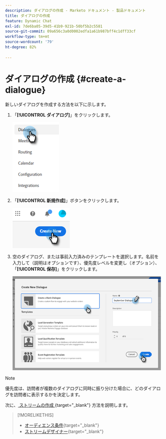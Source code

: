 ```yaml
---
description: ダイアログの作成 - Marketo ドキュメント - 製品ドキュメント
title: ダイアログの作成
feature: Dynamic Chat
exl-id: 7de6ba05-39d5-41b9-921b-50bf5b2c5581
source-git-commit: 09a656c3a0d0002edfa1a61b987bff4c1dff33cf
workflow-type: tm+mt
source-wordcount: '79'
ht-degree: 82%

---
```


# ダイアログの作成 {#create-a-dialogue}

新しいダイアログを作成する方法を以下に示します。

1. 「**[!UICONTROL ダイアログ]**」をクリックします。

   ![](assets/create-a-dialogue-1.png)

1. 「**[!UICONTROL 新規作成]**」ボタンをクリックします。

   ![](assets/create-a-dialogue-2.png)

1. 空のダイアログ、または事前入力済みのテンプレートを選択します。名前を入力して（説明はオプションです）、優先度レベルを変更し（オプション）、「**[!UICONTROL 保存]**」をクリックします。

   ![](assets/create-a-dialogue-3.png)

>[!NOTE]
>
>優先度は、訪問者が複数のダイアログに同時に振り分けた場合に、どのダイアログを訪問者に表示するかを決定します。

次に、[ ストリームの作成 ](/help/marketo/product-docs/demand-generation/dynamic-chat/automated-chat/stream-designer.md#create-a-stream){target="_blank"} 方法を説明します。

>[!MORELIKETHIS]
>
>* [オーディエンス条件](/help/marketo/product-docs/demand-generation/dynamic-chat/automated-chat/audience-criteria.md){target="_blank"}
>* [ストリームデザイナー](/help/marketo/product-docs/demand-generation/dynamic-chat/automated-chat/stream-designer.md){target="_blank"}
